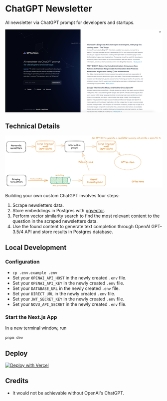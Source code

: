 # ChatGPT Newsletter

AI newsletter via ChatGPT prompt for developers and startups.

![GPTea News Portal](./images/gptea-news-portal.png)

## Technical Details


![GPTea News Portal](./images/architeacture.jpg)

Building your own custom ChatGPT involves four steps:

1. Scrape newsletters data.
2. Store embeddings in Postgres with [pgvector](https://supabase.com/docs/guides/database/extensions/pgvector).
3. Perform vector similarity search to find the most relevant content to the question in the scraped newsletters data.
4. Use the found content to generate text completion through OpenAI GPT-3.5/4 API and store results in Postgres database.


## Local Development

### Configuration

- `cp .env.example .env`
- Set your `OPENAI_API_HOST` in the newly created `.env` file.
- Set your `OPENAI_API_KEY` in the newly created `.env` file.
- Set your `DATABASE_URL` in the newly created `.env` file.
- Set your `DIRECT_URL` in the newly created `.env` file.
- Set your `JWT_SECRET_KEY` in the newly created `.env` file.
- Set your `NOVU_API_SECRET` in the newly created `.env` file.


### Start the Next.js App

In a new terminal window, run

```bash
pnpm dev
```

## Deploy

[![Deploy with Vercel](https://vercel.com/button)](https://vercel.com/new/clone?repository-url=https%3A%2F%2Fgithub.com%2Fvercel%2Fnext.js%2Ftree%2Fcanary%2Fexamples%2Fhello-world&env=OPENAI_API_HOST,OPENAI_API_KEY,DATABASE_URL,DIRECT_URL,JWT_SECRET_KEY,NOVU_API_SECRET&envDescription=DIRECT_URL&envLink=https%3A%2F%2Fwww.prisma.io%2Fdocs%2Fdata-platform%2Fdata-proxy%2Fprisma-cli-with-data-proxy%23set-a-direct-database-connection-url-in-your-prisma-schema&project-name=gptea-news&repository-name=gptea-news)

## Credits
  
  - It would not be achievable without OpenAI's ChatGPT.
